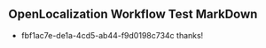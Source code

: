 ## OpenLocalization Workflow Test MarkDown
* fbf1ac7e-de1a-4cd5-ab44-f9d0198c734c thanks!

<!--HONumber=Aug16_HO4-->



